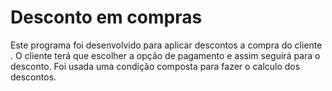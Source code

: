 # Desconto em compras
Este programa foi desenvolvido para aplicar descontos a compra do cliente . O cliente terá que escolher a opção de pagamento e assim seguirá para o desconto.
Foi usada uma condição composta para fazer o calculo dos descontos.
